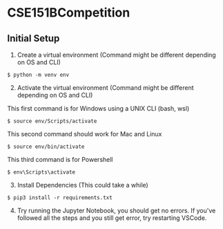 # CSE151BCompetition

## Initial Setup

1. Create a virtual environment (Command might be different depending on OS and CLI)

```console
$ python -m venv env
```

2. Activate the virtual environment (Command might be different depending on OS and CLI)

This first command is for Windows using a UNIX CLI (bash, wsl)

```console
$ source env/Scripts/activate
```

This second command should work for Mac and Linux

```console
$ source env/bin/activate
```

This third command is for Powershell

```console
$ env\Scripts\activate
```

3. Install Dependencies (This could take a while)

```console
$ pip3 install -r requirements.txt
```

4. Try running the Jupyter Notebook, you should get no errors. If you've followed all the steps and you still get error, try restarting VSCode.
